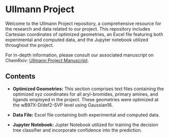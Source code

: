 # Ullmann Project

Welcome to the Ullmann Project repository, a comprehensive resource for the research and data related to our project. This repository includes Cartesian coordinates of optimized geometries, an Excel file featuring both experimental and computed data, and the Jupyter notebook utilized throughout the project.

For in-depth information, please consult our associated manuscript on ChemRxiv: [Ullmann Project Manuscript](https://chemrxiv.org/engage/chemrxiv/article-details/6532eb5cc3693ca993c1ce40).

## Contents

- **Optimized Geometries:** This section comprises text files containing the optimized xyz coordinates for all aryl-bromides, primary amines, and ligands employed in the project. These geometries were optimized at the wB97X-D/def2-SVP level using Gaussian16.

- **Data File:** Excel file containing both experimental and computed data.

- **Jupyter Notebook:** Jupter Notebook utilized for training the decision tree classifier and incorporate confidence into the prediction.




